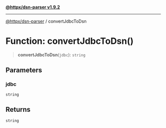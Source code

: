 [**@httpx/dsn-parser v1.9.2**](../README.md)

***

[@httpx/dsn-parser](../README.md) / convertJdbcToDsn

# Function: convertJdbcToDsn()

> **convertJdbcToDsn**(`jdbc`): `string`

## Parameters

### jdbc

`string`

## Returns

`string`
